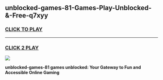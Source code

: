 
## unblocked-games-81-Games-Play-Unblocked-&-Free-q7xyy
<h3>
<a href="https://premium76.site?title=unblocked-games-81&ref=24A">CLICK TO PLAY</a></h3>
<hr>

<h3>
<a href="https://premium76.site?title=unblocked-games-81&ref=24A">CLICK 2 PLAY</a>
  
</h3>

<a href="https://premium76.site?title=unblocked-games-81&ref=24A"><img src="https://clearcache.store/games.png"></a>


**unblocked-games-81 games unblocked: Your Gateway to Fun and Accessible Online Gaming**
